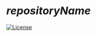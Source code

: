 # $repositoryName$

[![License](http://img.shields.io/:license-Apache%202-green.svg)](http://www.apache.org/licenses/LICENSE-2.0.txt)
